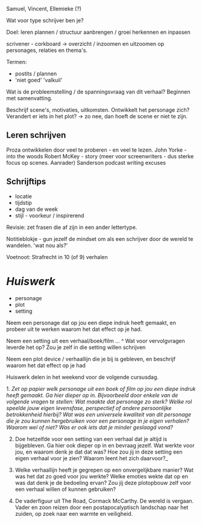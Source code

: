 Samuel, Vincent, Ellemieke (?)

Wat voor type schrijver ben je?

Doel: leren plannen / structuur aanbrengen / groei herkennen en inpassen

scrivener - corkboard -> overzicht / inzoomen en uitzoomen op personages, relaties en thema's.

Termen: 
- postits / plannen
- 'niet goed' 'valkuil'


Wat is de probleemstelling / de spanningsvraag van dit verhaal? 
Beginnen met samenvatting. 

Beschrijf scene's, motivaties, uitkomsten. 
Ontwikkelt het personage zich? Verandert er iets in het plot? -> zo nee, dan hoeft de scene er niet te zijn. 


## Leren schrijven

Proza ontwikkelen door veel te proberen - en veel te lezen. 
John Yorke - into the woods 
Robert McKey - story (meer voor screenwriters - dus sterke focus op scenes. Aanrader)
Sanderson podcast writing excuses

## Schrijftips

- locatie
- tijdstip
- dag van de week
- stijl - voorkeur / inspirerend

Revisie: zet frasen die af zijn in een ander lettertype. 

Notitieblokje - gun jezelf de mindset om als een schrijver door de wereld te wandelen. 
'wat nou als?'

Voetnoot:
Strafrecht in 10 (of 9) verhalen


# *Huiswerk*
- personage
- plot
- setting

Neem een personage dat op jou een diepe indruk heeft gemaakt, en probeer uit te werken waarom het dat effect op je had. 

Neem een setting uit een verhaal/boek/film ... ^ 
Wat voor vervolgvragen leverde het op? Zou je zelf in die setting willen schrijven

Neem een plot device / verhaallijn die je bij is gebleven, en beschrijf waarom het dat effect op je had

Huiswerk delen in het weekend voor de volgende cursusdag.


1. _Zet op papier welk_ _personage uit een boek of film op jou een diepe indruk heeft gemaakt. Ga hier dieper op in. Bijvoorbeeld door enkele van de volgende vragen te stellen: Wat maakte dat personage zo sterk? Welke rol speelde jouw eigen levensfase, perspectief of andere persoonlijke betrokkenheid hierbij? Wat was een universele kwaliteit van dit personage die je zou kunnen hergebruiken voor een personage in je eigen verhalen? Waarom wel of niet? Was er ook iets dat je minder geslaagd vond?_ 

2. Doe hetzelfde voor een setting van een verhaal dat je altijd is bijgebleven. Ga hier ook dieper op in en bevraag jezelf. Wat werkte voor jou, en waarom denk je dat dat was? Hoe zou jij in deze setting een eigen verhaal voor je zien? Waarom leent het zich daarvoor?_ 

3. Welke verhaallijn heeft je gegrepen op een onvergelijkbare manier? Wat was het dat zo goed voor jou werkte? Welke emoties wekte dat op en was dat denk je de bedoeling ervan? Zou jij deze plotopbouw zelf voor een verhaal willen of kunnen gebruiken?

1. De vaderfiguur uit The Road, Cormack McCarthy. De wereld is vergaan. Vader en zoon reizen door een postapocalyptisch landschap naar het zuiden, op zoek naar een warmte en veiligheid. 